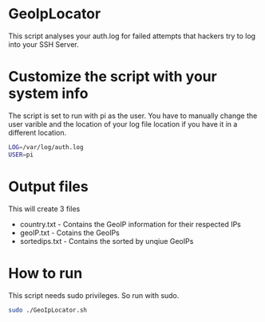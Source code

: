 # GeoIpLocator
This script analyses your auth.log for failed attempts that hackers try to log into your SSH Server.

# Customize the script with your system info
The script is set to run with pi as the user. You have to manually change the user varible and the location of your log file location if you have it in a different location. 
```bash
LOG=/var/log/auth.log
USER=pi
```

# Output files
This will create 3 files
* country.txt - Contains the GeoIP information for their respected IPs
* geoIP.txt - Cotains the GeoIPs
* sortedips.txt - Contains the sorted by unqiue GeoIPs

# How to run
This script needs sudo privileges. So run with sudo.
```bash
sudo ./GeoIpLocator.sh
```
